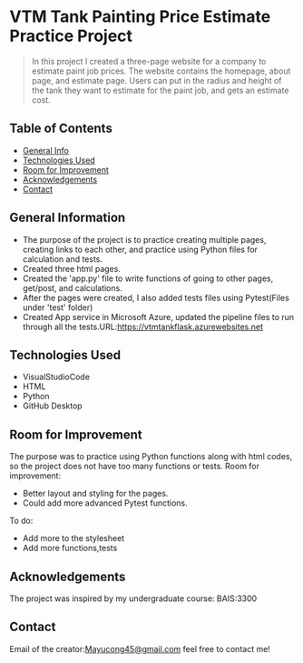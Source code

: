 # VTM Tank Painting Price Estimate Practice Project
> In this project I created a three-page website for a company to estimate paint job prices.
  The website contains the homepage, about page, and estimate page. Users can put in the radius and height of the tank they want to estimate for the paint job, and gets an estimate cost.


## Table of Contents
* [General Info](#general-information)
* [Technologies Used](#technologies-used)
* [Room for Improvement](#room-for-improvement)
* [Acknowledgements](#acknowledgements)
* [Contact](#contact)
<!-- * [License](#license) -->


## General Information
- The purpose of the project is to practice creating multiple pages, creating links to each other, and practice using Python files for calculation and tests.
- Created three html pages.
- Created the 'app.py' file to write functions of going to other pages, get/post, and calculations. 
- After the pages were created, I also added tests files using Pytest(Files under 'test' folder)
- Created App service in Microsoft Azure, updated the pipeline files to run through all the tests.URL:https://vtmtankflask.azurewebsites.net

<!-- You don't have to answer all the questions - just the ones relevant to your project. -->


## Technologies Used
- VisualStudioCode
- HTML
- Python
- GitHub Desktop 



## Room for Improvement
The purpose was to practice using Python functions along with html codes, so the project does not have too many functions or tests.
Room for improvement:
- Better layout and styling for the pages.
- Could add more advanced Pytest functions.

To do:
- Add more to the stylesheet
- Add more functions,tests



## Acknowledgements
The project was inspired by my undergraduate course: BAIS:3300



## Contact
Email of the creator:Mayucong45@gmail.com      feel free to contact me!


<!-- Optional -->
<!-- ## License -->
<!-- This project is open source and available under the [... License](). -->

<!-- You don't have to include all sections - just the one's relevant to your project -->
